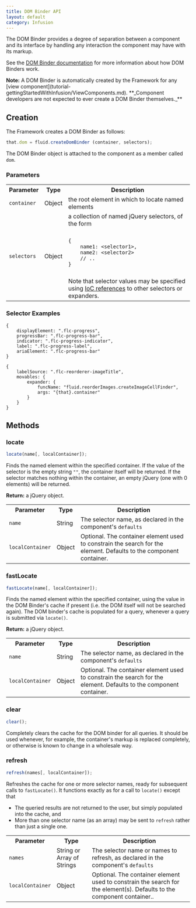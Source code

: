 ```yaml
---
title: DOM Binder API
layout: default
category: Infusion
---
```


The DOM Binder provides a degree of separation between a component and its interface by handling any interaction the component may have with its markup.

See the [DOM Binder documentation](DOMBinder.md) for more information about how DOM Binders work.

<div class="infusion-docs-note"><strong>Note:</strong> A DOM Binder is automatically created by the Framework for any [view component](tutorial-gettingStartedWithInfusion/ViewComponents.md).
**_Component developers are not expected to ever create a DOM Binder themselves._**</div>

## Creation ##

The Framework creates a DOM Binder as follows:

```javascript
that.dom = fluid.createDomBinder (container, selectors);
```

The DOM Binder object is attached to the component as a member called `dom`.

### Parameters ###

<table>
    <tr>
        <th>Parameter</th>
        <th>Type</th>
        <th>Description</th>
    </tr>
    <tr>
        <td><code>container</code></td>
        <td>Object</td>
        <td>the root element in which to locate named elements</td>
    </tr>
    <tr>
        <td><code>selectors</code></td>
        <td>Object</td>
        <td>a collection of named jQuery selectors, of the form
<pre>
<code>
{
    name1: &lt;selector1&gt;,
    name2: &lt;selector2&gt;
    // ..
}
</code>
</pre>
Note that selector values may be specified using <a href="IoCReferences.md">IoC references</a> to other selectors or expanders.
        </td>
    </tr>
</table>

### Selector Examples ###

```json5
{
    displayElement: ".flc-progress",
    progressBar: ".flc-progress-bar",
    indicator: ".flc-progress-indicator",
    label: ".flc-progress-label",
    ariaElement: ".flc-progress-bar"
}
```

```json5
{
    labelSource: ".flc-reorderer-imageTitle",
    movables: {
        expander: {
            funcName: "fluid.reorderImages.createImageCellFinder",
            args: "{that}.container"
        }
    }
}
```

## Methods ##

### locate ###

```javascript
locate(name[, localContainer]);
```

Finds the named element within the specified container. If the value of the selector is the empty string `""`, the container itself
will be returned. If the selector matches nothing within the container, an empty jQuery (one with 0 elements) will be returned.

**Return:** a jQuery object.

<table>
    <tr>
        <th>Parameter</th>
        <th>Type</th>
        <th>Description</th>
    </tr>
    <tr>
        <td><code>name</code></td>
        <td>String</td>
        <td>The selector name, as declared in the component's <code>defaults</code></td>
    </tr>
    <tr>
        <td><code>localContainer</code></td>
        <td>Object</td>
        <td>Optional. The container element used to constrain the search for the element. Defaults to the component container.
        </td>
    </tr>
</table>

### fastLocate ###

```javascript
fastLocate(name[, localContainer]);
```

Finds the named element within the specified container, using the value in the DOM Binder's cache if present (i.e. the DOM itself will not be searched again). The DOM binder's cache is populated for a query, whenever a query is submitted via `locate()`.

**Return:** a jQuery object.

<table>
    <tr>
        <th>Parameter</th>
        <th>Type</th>
        <th>Description</th>
    </tr>
    <tr>
        <td><code>name</code></td>
        <td>String</td>
        <td>The selector name, as declared in the component's <code>defaults</code></td>
    </tr>
    <tr>
        <td><code>localContainer</code></td>
        <td>Object</td>
        <td>Optional. The container element used to constrain the search for the element. Defaults to the component container.
        </td>
    </tr>
</table>

### clear ###

```javascript
clear();
```

Completely clears the cache for the DOM binder for all queries. It should be used whenever, for example, the container's markup is replaced completely, or otherwise is known to change in a wholesale way.

### refresh ###

```javascript
refresh(names[, localContainer]);
```

Refreshes the cache for one or more selector names, ready for subsequent calls to `fastLocate()`. It functions exactly as for a call to `locate()` except that

* The queried results are not returned to the user, but simply populated into the cache, and
* More than one selector name (as an array) may be sent to `refresh` rather than just a single one.

<table>
    <tr>
        <th>Parameter</th>
        <th>Type</th>
        <th>Description</th>
    </tr>
    <tr>
        <td><code>names</code></td>
        <td>String or Array of Strings</td>
        <td>The selector name or names to refresh, as declared in the component's <code>defaults</code></td>
    </tr>
    <tr>
        <td><code>localContainer</code></td>
        <td>Object</td>
        <td>Optional. The container element used to constrain the search for the element(s). Defaults to the component container..
        </td>
    </tr>
</table>
